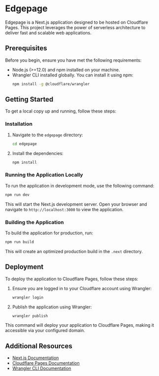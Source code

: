# Edgepage

Edgepage is a Next.js application designed to be hosted on Cloudflare Pages. This project leverages the power of serverless architecture to deliver fast and scalable web applications.

## Prerequisites

Before you begin, ensure you have met the following requirements:
- Node.js (>=12.0) and npm installed on your machine.
- Wrangler CLI installed globally. You can install it using npm:
  ```bash
  npm install -g @cloudflare/wrangler
  ```

## Getting Started

To get a local copy up and running, follow these steps:

### Installation

1. Navigate to the `edgepage` directory:
   ```bash
   cd edgepage
   ```

2. Install the dependencies:
   ```bash
   npm install
   ```

### Running the Application Locally

To run the application in development mode, use the following command:

```bash
npm run dev
```

This will start the Next.js development server. Open your browser and navigate to `http://localhost:3000` to view the application.

### Building the Application

To build the application for production, run:

```bash
npm run build
```

This will create an optimized production build in the `.next` directory.

## Deployment

To deploy the application to Cloudflare Pages, follow these steps:

1. Ensure you are logged in to your Cloudflare account using Wrangler:
   ```bash
   wrangler login
   ```

2. Publish the application using Wrangler:
   ```bash
   wrangler publish
   ```

This command will deploy your application to Cloudflare Pages, making it accessible via your configured domain.

## Additional Resources

- [Next.js Documentation](https://nextjs.org/docs)
- [Cloudflare Pages Documentation](https://developers.cloudflare.com/pages)
- [Wrangler CLI Documentation](https://developers.cloudflare.com/workers/cli-wrangler)


